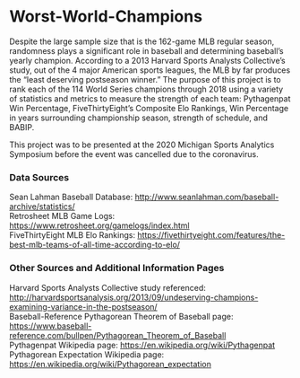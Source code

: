 # Worst-World-Champions
Despite the large sample size that is the 162-game MLB regular season, randomness plays a significant role in baseball and determining baseball’s yearly champion. According to a 2013 Harvard Sports Analysts Collective’s study, out of the 4 major American sports leagues, the MLB by far produces the “least deserving postseason winner.” The purpose of this project is to rank each of the 114 World Series champions through 2018 using a variety of statistics and metrics to measure the strength of each team: Pythagenpat Win Percentage, FiveThirtyEight’s Composite Elo Rankings, Win Percentage in years surrounding championship season, strength of schedule, and BABIP.

This project was to be presented at the 2020 Michigan Sports Analytics Symposium before the event was cancelled due to the coronavirus.

### Data Sources
Sean Lahman Baseball Database: http://www.seanlahman.com/baseball-archive/statistics/<br/>
Retrosheet MLB Game Logs: https://www.retrosheet.org/gamelogs/index.html<br/>
FiveThirtyEight MLB Elo Rankings: https://fivethirtyeight.com/features/the-best-mlb-teams-of-all-time-according-to-elo/

### Other Sources and Additional Information Pages
Harvard Sports Analysts Collective study referenced: http://harvardsportsanalysis.org/2013/09/undeserving-champions-examining-variance-in-the-postseason/<br/>
Baseball-Reference Pythagorean Theorem of Baseball page: https://www.baseball-reference.com/bullpen/Pythagorean_Theorem_of_Baseball<br/>
Pythagenpat Wikipedia page: https://en.wikipedia.org/wiki/Pythagenpat<br/>
Pythagorean Expectation Wikipedia page: https://en.wikipedia.org/wiki/Pythagorean_expectation
